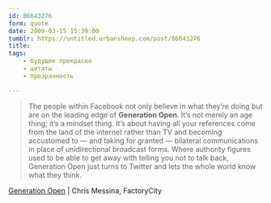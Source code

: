 ```yaml
---
id: 86643276
form: quote
date: 2009-03-15 15:39:00
tumblr: https://untitled.urbansheep.com/post/86643276
title: 
tags:
    - будущее прекрасно
    - цитаты
    - прозрачность

---
```


<blockquote>
The people within Facebook not only believe in what they’re doing but are on the leading edge of <strong>Generation Open</strong>. It’s not merely an age thing; it’s a mindset thing. It’s about having all your references come from the land of the internet rather than TV and becoming accustomed to — and taking for granted — bilateral communications in place of unidirectional broadcast forms. Where authority figures used to be able to get away with telling you not to talk back, Generation Open just turns to Twitter and lets the whole world know what they think.
</blockquote>

<a href="http://factoryjoe.com/blog/2009/03/04/generation-open/">Generation Open</a> | Chris Messina, FactoryCity
